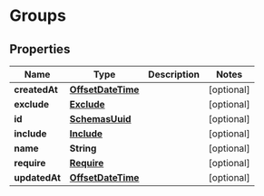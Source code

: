 # Groups

## Properties
Name | Type | Description | Notes
------------ | ------------- | ------------- | -------------
**createdAt** | [**OffsetDateTime**](OffsetDateTime.md) |  |  [optional]
**exclude** | [**Exclude**](Exclude.md) |  |  [optional]
**id** | [**SchemasUuid**](SchemasUuid.md) |  |  [optional]
**include** | [**Include**](Include.md) |  |  [optional]
**name** | **String** |  |  [optional]
**require** | [**Require**](Require.md) |  |  [optional]
**updatedAt** | [**OffsetDateTime**](OffsetDateTime.md) |  |  [optional]

